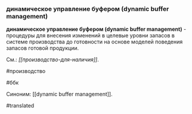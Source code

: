 ### динамическое управление буфером (dynamic buffer management)

**динамическое управление буфером (dynamic buffer management)** - процедуры для внесения изменений в целевые уровни запасов в системе производства до готовности на основе моделей поведения запасов готовой продукции.

См.: *[[производство-для-наличия]]*.

#производство

#ббк

Синоним: [[dynamic buffer management]].

#translated
